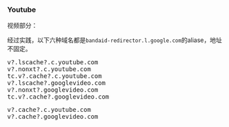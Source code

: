 ### Youtube

视频部分：

经过实践，以下六种域名都是`bandaid-redirector.l.google.com`的aliase，地址不固定。
<pre>v?.lscache?.c.youtube.com
v?.nonxt?.c.youtube.com
tc.v?.cache?.c.youtube.com
v?.lscache?.googlevideo.com
v?.nonxt?.googlevideo.com
tc.v?.cache?.googlevideo.com
</pre>

<pre>v?.cache?.c.youtube.com
v?.cache?.googlevideo.com</pre>